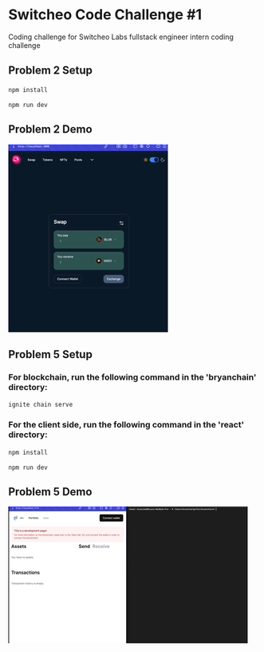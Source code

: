# Switcheo Code Challenge #1

Coding challenge for Switcheo Labs fullstack engineer intern coding challenge

## Problem 2 Setup

```
npm install
```

```
npm run dev
```

## Problem 2 Demo

![](./assets/problem2-demo.gif)

## Problem 5 Setup

### For blockchain, run the following command in the 'bryanchain' directory:

```
ignite chain serve
```

### For the client side, run the following command in the 'react' directory:

```
npm install
```

```
npm run dev
```

## Problem 5 Demo

![](./assets/problem5-demo.gif)
